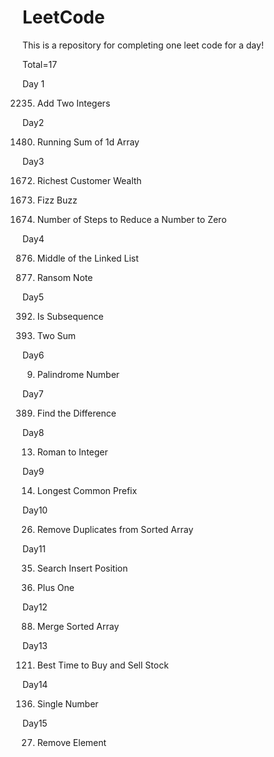 # LeetCode

This is a repository for completing one leet code for a day!

Total=17

Day 1 

2235. Add Two Integers

Day2

1480. Running Sum of 1d Array

Day3

1672. Richest Customer Wealth

412. Fizz Buzz
     
1342. Number of Steps to Reduce a Number to Zero

Day4

876. Middle of the Linked List

383. Ransom Note

Day5

392. Is Subsequence
     
1. Two Sum

Day6

9. Palindrome Number

Day7 

389. Find the Difference

Day8

13. Roman to Integer

Day9

14. Longest Common Prefix

Day10

26. Remove Duplicates from Sorted Array

Day11

35. Search Insert Position

66. Plus One

Day12

88. Merge Sorted Array

Day13

121. Best Time to Buy and Sell Stock

Day14

136. Single Number

Day15

27. Remove Element
